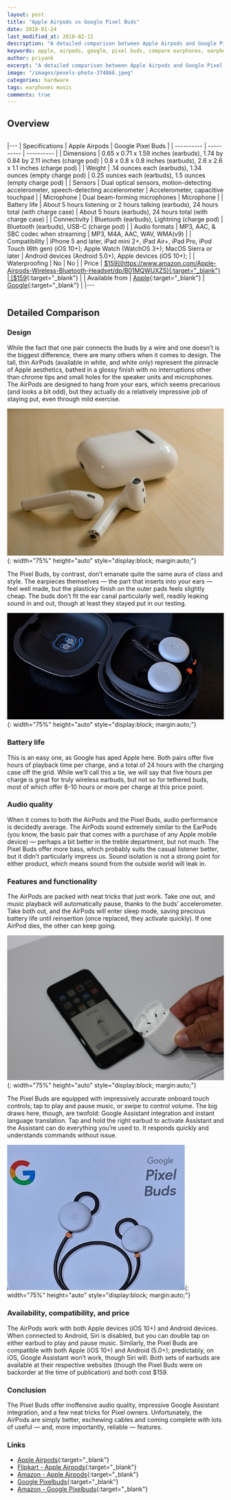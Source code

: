 ```yaml
---
layout: post
title: "Apple Airpods vs Google Pixel Buds"
date: 2018-01-24
last_modified_at: 2018-02-11
description: "A detailed comparison between Apple Airpods and Google Pixel Buds"
keywords: apple, airpods, google, pixel buds, compare earphones, earphones
author: priyank
excerpt: "A detailed comparison between Apple Airpods and Google Pixel Buds"
image: "/images/pexels-photo-374866.jpeg"
categories: hardware
tags: earphones music
comments: true
---
```


## Overview

<div style="overflow-x:auto;" markdown="1">

|---
| Specifications | Apple Airpods | Google Pixel Buds |
| ---------- | ---------- | ---------- |
| Dimensions | 0.65 x 0.71 x 1.59 inches (earbuds), 1.74 by 0.84 by 2.11 inches (charge pod) | 0.8 x 0.8 x 0.8 inches (earbuds), 2.6 x 2.6 x 1.1 inches (charge pod) |
| Weight | .14 ounces each (earbuds), 1.34 ounces (empty charge pod) | 0.25 ounces each (earbuds), 1.5 ounces (empty charge pod) |
| Sensors | Dual optical sensors, motion-detecting accelerometer, speech-detecting accelerometer | Accelerometer, capacitive touchpad |
| Microphone | Dual beam-forming microphones | Microphone |
| Battery life | About 5 hours listening or 2 hours talking (earbuds), 24 hours total (with charge case) | About 5 hours (earbuds), 24 hours total (with charge case) |
| Connectivity | Bluetooth (earbuds), Lightning (charge pod) | Bluetooth (earbuds), USB-C (charge pod) |
| Audio formats | MP3, AAC, & SBC codec when streaming | MP3, M4A, AAC, WAV, WMA(v9) |
| Compatibility | iPhone 5 and later, iPad mini 2+, iPad Air+, iPad Pro, iPod Touch (6th gen) (iOS 10+); Apple Watch (WatchOS 3+); MacOS Sierra or later | Android devices (Android 5.0+), Apple devices (iOS 10+); |
| Waterproofing | No | No |
| Price | [$159](https://www.amazon.com/Apple-Airpods-Wireless-Bluetooth-Headset/dp/B01MQWUXZS){:target="_blank"} | [$159](https://www.amazon.com/Google-Pixel-Buds-Just-Black/dp/B00JEX3V46){:target="_blank"} |
| Available from | [Apple](https://www.apple.com/airpods/){:target="_blank"} | [Google](https://store.google.com/us/product/google_pixel_buds?hl=en-US){:target="_blank"} |
|---

</div>

## Detailed Comparison

### Design

While the fact that one pair connects the buds by a wire and one doesn’t is the biggest difference, there are many others when it comes to design. The tall, thin AirPods (available in white, and white only) represent the pinnacle of Apple aesthetics, bathed in a glossy finish with no interruptions other than chrome tips and small holes for the speaker units and microphones. The AirPods are designed to hang from your ears, which seems precarious (and looks a bit odd), but they actually do a relatively impressive job of staying put, even through mild exercise.

![Apple Airpods Design](/images/airpods-design.jpg){: width="75%" height="auto" style="display:block; margin:auto;"}

The Pixel Buds, by contrast, don’t emanate quite the same aura of class and style. The earpieces themselves — the part that inserts into your ears — feel well made, but the plasticky finish on the outer pads feels slightly cheap. The buds don’t fit the ear canal particularly well, readily leaking sound in and out, though at least they stayed put in our testing.

![Google Pixel Buds Design](/images/pixelbuds-design.jpg){: width="75%" height="auto" style="display:block; margin:auto;"}

### Battery life

This is an easy one, as Google has aped Apple here. Both pairs offer five hours of playback time per charge, and a total of 24 hours with the charging case off the grid. While we’ll call this a tie, we will say that five hours per charge is great for truly wireless earbuds, but not so for tethered buds, most of which offer 8-10 hours or more per charge at this price point.

### Audio quality

When it comes to both the AirPods and the Pixel Buds, audio performance is decidedly average. The AirPods sound extremely similar to the EarPods (you know, the basic pair that comes with a purchase of any Apple mobile device) — perhaps a bit better in the treble department, but not much. The Pixel Buds offer more bass, which probably suits the casual listener better, but it didn’t particularly impress us. Sound isolation is not a strong point for either product, which means sound from the outside world will leak in.

### Features and functionality

The AirPods are packed with neat tricks that just work. Take one out, and music playback will automatically pause, thanks to the buds’ accelerometer. Take both out, and the AirPods will enter sleep mode, saving precious battery life until reinsertion (once replaced, they activate quickly). If one AirPod dies, the other can keep going.

![Apple Airpods Connectivity](/images/airpods-connectivity.jpg){: width="75%" height="auto" style="display:block; margin:auto;"}

The Pixel Buds are equipped with impressively accurate onboard touch controls; tap to play and pause music, or swipe to control volume. The big draws here, though, are twofold: Google Assistant integration and instant language translation. Tap and hold the right earbud to activate Assistant and the Assistant can do everything you’re used to. It responds quickly and understands commands without issue.

![Google Pixel Buds Connectivity](/images/pixelbuds-box.jpg){: width="75%" height="auto" style="display:block; margin:auto;"}

### Availability, compatibility, and price

The AirPods work with both Apple devices (iOS 10+) and Android devices. When connected to Android, Siri is disabled, but you can double tap on either earbud to play and pause music. Similarly, the Pixel Buds are compatible with both Apple (iOS 10+) and Android (5.0+); predictably, on iOS, Google Assistant won’t work, though Siri will.
Both sets of earbuds are available at their respective websites (though the Pixel Buds were on backorder at the time of publication) and both cost $159.

### Conclusion

The Pixel Buds offer inoffensive audio quality, impressive Google Assistant integration, and a few neat tricks for Pixel owners. Unfortunately, the AirPods are simply better, eschewing cables and coming complete with lots of useful — and, more importantly, reliable — features.

### Links

* [Apple Airpods](https://www.apple.com/airpods/){:target="_blank"}
* [Flipkart - Apple Airpods](https://www.flipkart.com/apple-airpods-wireless-headset-mic/p/itmemrtsnjnd7sb2){:target="_blank"}
* [Amazon - Apple Airpods](https://www.amazon.com/Apple-Airpods-Wireless-Bluetooth-Headset/dp/B01MQWUXZS){:target="_blank"}
* [Google Pixelbuds](https://store.google.com/us/product/google_pixel_buds?hl=en-US){:target="_blank"}
* [Amazon - Google Pixelbuds](https://www.amazon.com/Google-Pixel-Buds-Just-Black/dp/B00JEX3V46){:target="_blank"}
